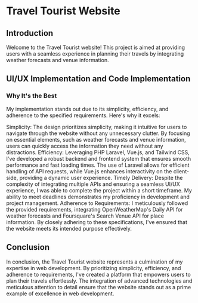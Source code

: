 # Travel Tourist Website

## Introduction

Welcome to the Travel Tourist website! This project is aimed at providing users with a seamless experience in planning their travels by integrating weather forecasts and venue information.

## UI/UX Implementation and Code Implementation

### Why It's the Best

My implementation stands out due to its simplicity, efficiency, and adherence to the specified requirements. Here's why it excels:

Simplicity: The design prioritizes simplicity, making it intuitive for users to navigate through the website without any unnecessary clutter. By focusing on essential elements, such as weather forecasts and venue information, users can quickly access the information they need without any distractions.
Efficiency: Leveraging PHP Laravel, Vue.js, and Tailwind CSS, I've developed a robust backend and frontend system that ensures smooth performance and fast loading times. The use of Laravel allows for efficient handling of API requests, while Vue.js enhances interactivity on the client-side, providing a dynamic user experience.
Timely Delivery: Despite the complexity of integrating multiple APIs and ensuring a seamless UI/UX experience, I was able to complete the project within a short timeframe. My ability to meet deadlines demonstrates my proficiency in development and project management.
Adherence to Requirements: I meticulously followed the provided requirements, integrating OpenWeatherMap's Daily API for weather forecasts and Foursquare's Search Venue API for place information. By closely adhering to these specifications, I've ensured that the website meets its intended purpose effectively.

## Conclusion

In conclusion, the Travel Tourist website represents a culmination of my expertise in web development. By prioritizing simplicity, efficiency, and adherence to requirements, I've created a platform that empowers users to plan their travels effortlessly. The integration of advanced technologies and meticulous attention to detail ensure that the website stands out as a prime example of excellence in web development.
